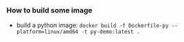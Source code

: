 ### How to build some image

- build a python image:
  `docker build -f Dockerfile-py --platform=linux/amd64 -t py-demo:latest .`